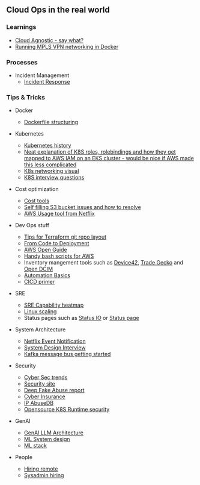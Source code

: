 ## Cloud Ops in the real world

### Learnings

* [Cloud Agnostic - say what?](https://github.com/maushah/maushah.github.io/blob/master/multicloud.md)
* [Running MPLS VPN networking in Docker](https://github.com/maushah/maushah.github.io/blob/master/mpls-vpn-docker.md)

### Processes

* Incident Management
   * [Incident Response](https://github.com/maushah/maushah.github.io/blob/master/GenAI_IRP%20Diagram.png)


### Tips & Tricks

* Docker
    * [Dockerfile structuring](https://pauldally.medium.com/structuring-dockerfiles-for-productivity-2681de4815a4)

* Kubernetes
    * [Kubernetes history](https://thenewstack.io/primer-how-kubernetes-came-to-be-what-it-is-and-why-you-should-care)
    * [Neat explanation of K8S roles, rolebindings and how they get mapped to AWS IAM on an EKS cluster - would be nice if AWS made this less complicated](https://www.agilepartner.net/en/adding-users-to-your-eks-cluster/)
    * [K8s networking visual](https://opensource.com/article/22/6/kubernetes-networking-fundamentals)
    * [K8S interview questions](https://airtable.com/appUxA4AZm2BKoUqO/shrtD8ZXBJ2irS7ge/tblmaYf5eiMtk5pp1/viwe8rfrLpNn9Lyt0?blocks=hide)

* Cost optimization 
   * [Cost tools](https://harness.io/blog/kubecost-alternatives/)
   * [Self filling S3 bucket issues and how to resolve](https://github.com/maushah/maushah.github.io/blob/master/s3-logs)
   * [AWS Usage tool from Netflix](https://github.com/Teevity/ice)

* Dev Ops stuff
   * [Tips for Terraform git repo layout](https://medium.com/hackernoon/terraform-layout-be3674dfe657)
   * [From Code to Deployment](https://www.linkedin.com/pulse/from-code-deployment-complete-hands-on-guide-cicd-pavan-belagatti/)
   * [AWS Open Guide](https://github.com/open-guides/og-aws)
   * [Handy bash scripts for AWS](https://github.com/maushah/scripts)
   * Inventory mangement tools such as [Device42](http://www.device42.com/), [Trade Gecko](http://tradegecko.com) and [Open DCIM](http://opendcim.org/)
   * [Automation Basics](https://automatetheboringstuff.com/)
   * [CICD primer](https://www.freecodecamp.org/news/how-to-set-up-continuous-deployment-in-your-home-project-the-easy-way-41b84a467eed)

* SRE
   * [SRE Capability heatmap](https://www.cruform.com/sre-capability-map/)
   * [Linux scaling](https://mrotaru.wordpress.com/2013/10/10/scaling-to-12-million-concurrent-connections-how-migratorydata-did-it/)
   * Status pages such as [Status IO](https://status.io/features) or [Status page](https://www.statuspage.io/)


* System Architecture
   * [Netflix Event Notification](https://netflixtechblog.com/rapid-event-notification-system-at-netflix-6deb1d2b57d1)
   * [System Design Interview](https://www.educative.io/blog/complete-guide-to-system-design)
   * [Kafka message bus getting started](https://medium.com/walmartglobaltech/rendezvous-with-kafka-a-simple-guide-to-get-started-48db3b921cc)

* Security
   * [Cyber Sec trends](https://www.oreilly.com/radar/the-future-of-security/)
   * [Security site](https://asecuritysite.com/)
   * [Deep Fake Abuse report](https://stopncii.org/)
   * [Cyber Insurance](https://github.com/maushah/maushah.github.io/blob/master/cyberinsurance.md)
   * [IP AbuseDB](https://abusesipdb.com/check)
   * [Opensource K8S Runtime security](https://sysdig.com/blog/oss-container-security-stack/)
 
* GenAI
   * [GenAI LLM Architecture](https://a16z.com/emerging-architectures-for-llm-applications/)
   * [ML System design](https://www.evidentlyai.com/ml-system-design)
   * [ML stack](https://medium.com/@ageitgey/machine-learning-is-fun-80ea3ec3c471)
 
* People
  * [Hiring remote](https://www.helpscout.com/blog/how-to-hire-remote/)
  * [Sysadmin hiring](https://opensource.com/article/19/7/sysadmin-job-interview-questions)
